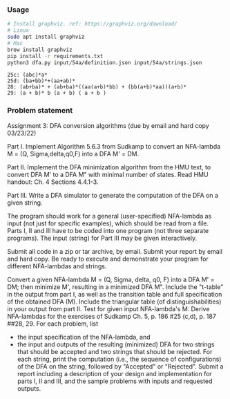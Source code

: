 ### Usage

```sh
# Install graphviz. ref: https://graphviz.org/download/
# Linux
sudo apt install graphviz
# Mac
brew install graphviz
pip install -r requirements.txt
python3 dfa.py input/54a/definition.json input/54a/strings.json
```

```
25c: (abc)*a*
25d: (ba+bb)*+(aa+ab)*
28: (ab+ba)* + (ab+ba)*((aa(a+b)*bb) + (bb(a+b)*aa))(a+b)*
29: (a + b)* b (a + b) ( a + b )
```

### Problem statement
Assignment 3: DFA conversion algorithms (due by email and hard copy 03/23/22) 

Part I. Implement Algorithm 5.6.3 from Sudkamp to convert an NFA-lambda M = (Q, Sigma,delta,q0,F) into a DFA M' = DM.

Part II. Implement the DFA minimization algorithm from the HMU text, to convert DFA M' to a DFA M" with minimal number of states. Read HMU handout: Ch. 4 Sections 4.4.1-3. 

Part III. Write a DFA simulator to generate the computation of the DFA on a given string. 

The program should work for a general (user-specified) NFA-lambda as input (not just for specific examples), which should be read from a file. 
Parts I, II and Ill have to be coded into one program (not three separate programs). 
The input (string) for Part III may be given interactively. 

Submit all code in a zip or tar archive, by email. Submit your report by email and hard copy. Be ready to execute and demonstrate your program for different NFA-lambdas and strings.

Convert a given NFA-lambda M = (Q, Sigma, delta, q0, F) into a DFA M' = DM; then minimize M', resulting in a minimized DFA M".
Include the "t-table" in the output from part I, as well as the transition table and full specification of the obtained DFA (M).
Include the triangular table (of distinguishabilities) in your output from part II.
Test for given input NFA-lambda's M:
Derive NFA-lambdas for the exercises of Sudkamp Ch. 5, p. 186 #25 (c,d), p. 187 ##28, 29. 
For each problem, list 
- the input specification of the NFA-lambda, and 
- the input and outputs of the resulting (minimized) DFA for two strings that should be accepted and two strings that should be rejected.
For each string, print the computation (i.e., the sequence of configurations) of the DFA on the string, followed by "Accepted" or "Rejected". Submit a report including a description of your design and implementation for parts I, II and III, and the sample problems with inputs and requested outputs.
